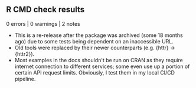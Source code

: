 ## R CMD check results

0 errors | 0 warnings | 2 notes

* This is a re-release after the package was archived (some 18 months ago) due to some tests being dependent on an inaccessible URL.
* Old tools were replaced by their newer counterparts (e.g. {httr} -> {httr2}).
* Most examples in the docs shouldn't be run on CRAN as they require internet connection to different services; some even use up a portion of certain API request limits. Obviously, I test them in my local CI/CD pipeline.
